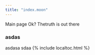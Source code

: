 ```yaml
---
title: "index.moon"
---
```



Main page 
Ok?
Thetruth is out there
### asdas
asdasa sdaa 
{% include localtoc.html %}
